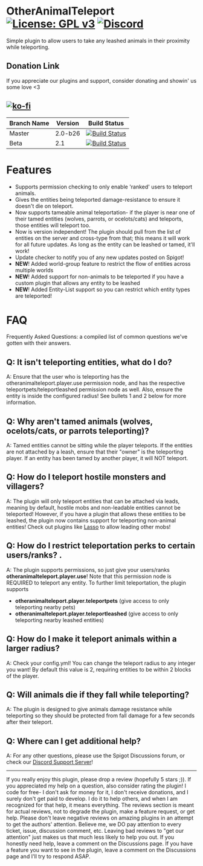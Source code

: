 # OtherAnimalTeleport [![License: GPL v3](https://img.shields.io/badge/License-GPLv3-blue.svg)](https://www.gnu.org/licenses/gpl-3.0) [![Discord][discordImg]][discordLink]
Simple plugin to allow users to take any leashed animals in their proximity while teleporting.

## Donation Link
If you appreciate our plugins and support, consider donating and showin' us some love <3

[![ko-fi](https://www.ko-fi.com/img/githubbutton_sm.svg)](https://ko-fi.com/O4O425D12)
------

Branch Name | Version | Build Status
---|---|---
Master | 2.0-b26 | [![Build Status](https://travis-ci.org/CoolLord22/OtherAnimalTeleport.svg?branch=master)](https://travis-ci.org/CoolLord22/OtherAnimalTeleport) 
Beta | 2.1 | [![Build Status](https://travis-ci.org/CoolLord22/OtherAnimalTeleport.svg?branch=2.1)](https://travis-ci.org/CoolLord22/OtherAnimalTeleport)

# Features
- Supports permission checking to only enable 'ranked' users to teleport animals.
- Gives the entities being teleported damage-resistance to ensure it doesn't die on teleport.
- Now supports tameable animal teleportation- if the player is near one of their tamed entities (wolves, parrots, or ocelots/cats) and teleports, those entities will teleport too.
- Now is version independent! The plugin should pull from the list of entities on the server and cross-type from that; this means it will work for all future updates. As long as the entity can be leashed or tamed, it'll work!
- Update checker to notify you of any new updates posted on Spigot!
- **NEW**! Added world-group feature to restrict the flow of entities across multiple worlds
- **NEW**! Added support for non-animals to be teleported if you have a custom plugin that allows any entity to be leashed
- **NEW**! Added Entity-List support so you can restrict which entity types are teleported!

# FAQ
Frequently Asked Questions: a compiled list of common questions we've gotten with their answers.
## Q: It isn't teleporting entities, what do I do?
A: Ensure that the user who is teleporting has the otheranimalteleport.player.use permission node, and has the respective teleportpets/teleportleashed permission node as well. Also, ensure the entity is inside the configured radius! See bullets 1 and 2 below for more information.
## Q: Why aren't tamed animals (wolves, ocelots/cats, or parrots teleporting)? 
A: Tamed entities cannot be sitting while the player teleports. If the entities are not attached by a leash, ensure that their "owner" is the teleporting player. If an entity has been tamed by another player, it will NOT teleport.
## Q: How do I teleport hostile monsters and villagers? 
A: The plugin will only teleport entities that can be attached via leads, meaning by default, hostile mobs and non-leadable entities cannot be teleported! However, if you have a plugin that allows these entities to be leashed, the plugin now contains support for teleporting non-animal entities! Check out plugins like [Lasso](https://www.spigotmc.org/resources/lasso.54815/) to allow leading other mobs!
## Q: How do I restrict teleportation perks to certain users/ranks? .
A: The plugin supports permissions, so just give your users/ranks **otheranimalteleport.player.use**! Note that this permission node is REQUIRED to teleport any entity. To further limit teleportation, the plugin supports
- **otheranimalteleport.player.teleportpets** (give access to only teleporting nearby pets)
- **otheranimalteleport.player.teleportleashed** (give access to only teleporting nearby leashed entities)
## Q: How do I make it teleport animals within a larger radius? 
A: Check your config.yml! You can change the teleport radius to any integer you want! By default this value is 2, requiring entities to be within 2 blocks of the player.
## Q: Will animals die if they fall while teleporting? 
A: The plugin is designed to give animals damage resistance while teleporting so they should be protected from fall damage for a few seconds after their teleport.
## Q: Where can I get additional help? 
A: For any other questions, please use the Spigot Discussions forum, or check our [Discord Support Server](https://discord.gg/eHBxk5q)!

---
If you really enjoy this plugin, please drop a review (hopefully 5 stars ;)). If you appreciated my help on a question, also consider rating the plugin! I code for free- I don't ask for money for it, I don't receive donations, and I surely don't get paid to develop. I do it to help others, and when I am recognized for that help, it means everything.
The reviews section is meant for actual reviews, not to degrade the plugin, make a feature request, or get help. Please don't leave negative reviews on amazing plugins in an attempt to get the authors' attention. Believe me, we DO pay attention to every ticket, issue, discussion comment, etc. Leaving bad reviews to "get our attention" just makes us that much less likely to help you out. If you honestly need help, leave a comment on the Discussions page.
If you have a feature you want to see in the plugin, leave a comment on the Discussions page and I'll try to respond ASAP.

[discordImg]: https://img.shields.io/discord/418432278113550337.svg?logo=discord&logoWidth=18&colorB=7289DA

[discordLink]: https://discordapp.com/invite/eHBxk5q
